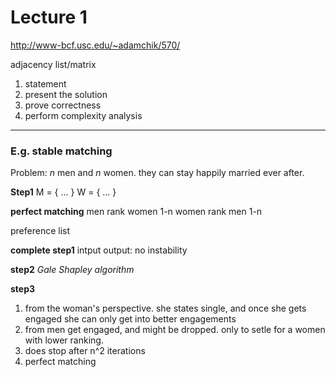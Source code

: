 # Lecture 1

http://www-bcf.usc.edu/~adamchik/570/


adjacency list/matrix



1. statement
2. present the solution
3. prove correctness
4. perform complexity analysis

---
### E.g. stable matching
Problem: _n_ men and _n_ women. they can stay happily married ever after.

**Step1**
M = { ... }
W = { ... }

**perfect matching**
men rank women 1-n
women rank men 1-n

preference list

**complete step1**
intput
output: no instability

**step2**
_Gale Shapley algorithm_

**step3**
1. from the woman's perspective. she states single, and once she gets engaged she can only get into better engagements
2. from men get engaged, and might be dropped. only to setle for a women with lower ranking.
3. does stop after n^2 iterations
4. perfect matching